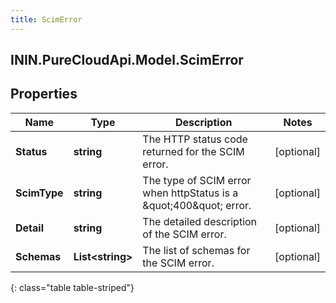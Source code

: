 ```yaml
---
title: ScimError
---
```

## ININ.PureCloudApi.Model.ScimError

## Properties

|Name | Type | Description | Notes|
|------------ | ------------- | ------------- | -------------|
| **Status** | **string** | The HTTP status code returned for the SCIM error. | [optional] |
| **ScimType** | **string** | The type of SCIM error when httpStatus is a \&quot;400\&quot; error. | [optional] |
| **Detail** | **string** | The detailed description of the SCIM error. | [optional] |
| **Schemas** | **List&lt;string&gt;** | The list of schemas for the SCIM error. | [optional] |
{: class="table table-striped"}


